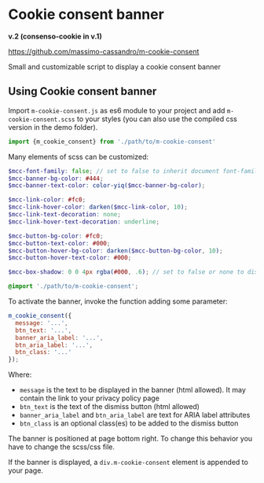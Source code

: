 # Cookie consent banner

**v.2 (consenso-cookie in v.1)**

<https://github.com/massimo-cassandro/m-cookie-consent>

Small and customizable script to display a cookie consent banner

## Using Cookie consent banner
Import `m-cookie-consent.js` as es6 module to your project and add
`m-cookie-consent.scss` to your styles (you can also use the compiled css version in the demo folder).

```javascript
import {m_cookie_consent} from './path/to/m-cookie-consent'
```

Many elements of scss can be customized:

```scss
$mcc-font-family: false; // set to false to inherit document font-family
$mcc-banner-bg-color: #444;
$mcc-banner-text-color: color-yiq($mcc-banner-bg-color);

$mcc-link-color: #fc0;
$mcc-link-hover-color: darken($mcc-link-color, 10);
$mcc-link-text-decoration: none;
$mcc-link-hover-text-decoration: underline;

$mcc-button-bg-color: #fc0;
$mcc-button-text-color: #000;
$mcc-button-hover-bg-color: darken($mcc-button-bg-color, 10);
$mcc-button-hover-text-color: #000;

$mcc-box-shadow: 0 0 4px rgba(#000, .6); // set to false or none to disable

@import './path/to/m-cookie-consent';
```

To activate the banner, invoke the function adding some parameter:

```javascript
m_cookie_consent({
  message: '...',
  btn_text: '...',
  banner_aria_label: '...',
  btn_aria_label: '...',
  btn_class: '...' 
});
```

Where:

* `message` is the text to be displayed in the banner (html allowed). It may contain the link to your privacy policy page
* `btn_text` is the text of the dismiss button (html allowed)
* `banner_aria_label` and `btn_aria_label` are text for ARIA label attributes
* `btn_class` is an optional class(es) to be added to the dismiss button

The banner is positioned at page bottom right. To change this behavior you have to change the scss/css file.

If the banner is displayed, a `div.m-cookie-consent` element is appended to your page.
